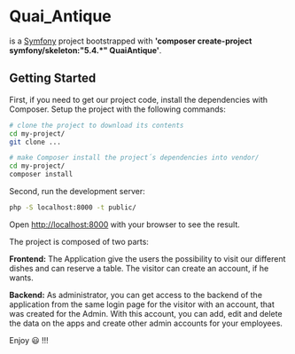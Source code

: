 # Quai_Antique

is a [Symfony](https://symfony.com/doc/current/index.html) project bootstrapped with **'composer create-project symfony/skeleton:"5.4.*" QuaiAntique'**.


## Getting Started
First, if you need to get our project code, install the dependencies with Composer. 
Setup the project with the following commands:

```bash
# clone the project to download its contents
cd my-project/
git clone ...

# make Composer install the project´s dependencies into vendor/
cd my-project/
composer install

```

Second, run the development server:
```bash
php -S localhost:8000 -t public/
```

Open [http://localhost:8000](http://localhost:8000) with your browser to see the result.

The project is composed of two parts:

**Frontend:** 
The Application give the users the possibility to visit our different dishes and can reserve a table. The visitor can create an account, if he wants.

**Backend:**
As administrator, you can get access to the backend of the application from the same login page for the visitor with an account, that was created for the Admin. With this account, you can add, edit and delete the data on the apps and create other admin accounts for your employees. 

Enjoy :smiley: !!!
